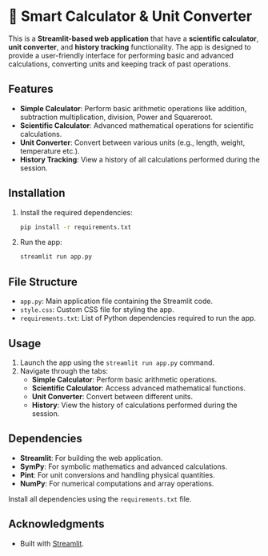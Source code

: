 # 🧪 Smart Calculator & Unit Converter

This is a **Streamlit-based web application** that have a **scientific calculator**, **unit converter**, and **history tracking** functionality. The app is designed to provide a user-friendly interface for performing basic and advanced calculations, converting units and keeping track of past operations.

## Features

- **Simple Calculator**: Perform basic arithmetic operations like addition, subtraction multiplication, division, Power and Squareroot.
- **Scientific Calculator**: Advanced mathematical operations for scientific calculations.
- **Unit Converter**: Convert between various units (e.g., length, weight, temperature etc.).
- **History Tracking**: View a history of all calculations performed during the session.

## Installation

1. Install the required dependencies:
   ```bash
   pip install -r requirements.txt
   ```

2. Run the app:
   ```bash
   streamlit run app.py
   ```

## File Structure

- `app.py`: Main application file containing the Streamlit code.
- `style.css`: Custom CSS file for styling the app.
- `requirements.txt`: List of Python dependencies required to run the app.

## Usage

1. Launch the app using the `streamlit run app.py` command.
2. Navigate through the tabs:
   - **Simple Calculator**: Perform basic arithmetic operations.
   - **Scientific Calculator**: Access advanced mathematical functions.
   - **Unit Converter**: Convert between different units.
   - **History**: View the history of calculations performed during the session.

## Dependencies

- **Streamlit**: For building the web application.
- **SymPy**: For symbolic mathematics and advanced calculations.
- **Pint**: For unit conversions and handling physical quantities.
- **NumPy**: For numerical computations and array operations.

Install all dependencies using the `requirements.txt` file.

## Acknowledgments

- Built with [Streamlit](https://streamlit.io/).
